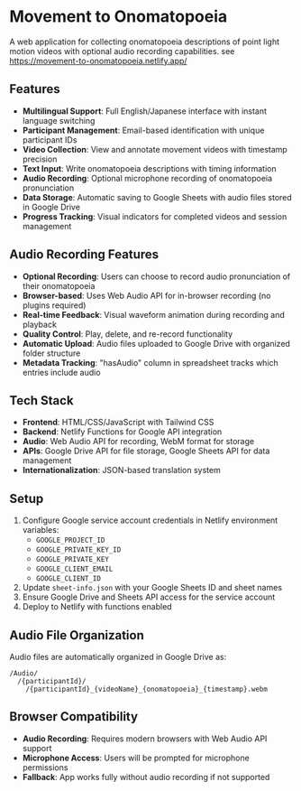 # Movement to Onomatopoeia

A web application for collecting onomatopoeia descriptions of point light motion videos with optional audio recording capabilities.
see https://movement-to-onomatopoeia.netlify.app/

## Features

- **Multilingual Support**: Full English/Japanese interface with instant language switching
- **Participant Management**: Email-based identification with unique participant IDs
- **Video Collection**: View and annotate movement videos with timestamp precision
- **Text Input**: Write onomatopoeia descriptions with timing information
- **Audio Recording**: Optional microphone recording of onomatopoeia pronunciation
- **Data Storage**: Automatic saving to Google Sheets with audio files stored in Google Drive
- **Progress Tracking**: Visual indicators for completed videos and session management

## Audio Recording Features

- **Optional Recording**: Users can choose to record audio pronunciation of their onomatopoeia
- **Browser-based**: Uses Web Audio API for in-browser recording (no plugins required)
- **Real-time Feedback**: Visual waveform animation during recording and playback
- **Quality Control**: Play, delete, and re-record functionality
- **Automatic Upload**: Audio files uploaded to Google Drive with organized folder structure
- **Metadata Tracking**: "hasAudio" column in spreadsheet tracks which entries include audio

## Tech Stack

- **Frontend**: HTML/CSS/JavaScript with Tailwind CSS
- **Backend**: Netlify Functions for Google API integration
- **Audio**: Web Audio API for recording, WebM format for storage
- **APIs**: Google Drive API for file storage, Google Sheets API for data management
- **Internationalization**: JSON-based translation system

## Setup

1. Configure Google service account credentials in Netlify environment variables:
   - `GOOGLE_PROJECT_ID`
   - `GOOGLE_PRIVATE_KEY_ID` 
   - `GOOGLE_PRIVATE_KEY`
   - `GOOGLE_CLIENT_EMAIL`
   - `GOOGLE_CLIENT_ID`
2. Update `sheet-info.json` with your Google Sheets ID and sheet names
3. Ensure Google Drive and Sheets API access for the service account
4. Deploy to Netlify with functions enabled

## Audio File Organization

Audio files are automatically organized in Google Drive as:
```
/Audio/
  /{participantId}/
    /{participantId}_{videoName}_{onomatopoeia}_{timestamp}.webm
```

## Browser Compatibility

- **Audio Recording**: Requires modern browsers with Web Audio API support
- **Microphone Access**: Users will be prompted for microphone permissions
- **Fallback**: App works fully without audio recording if not supported 